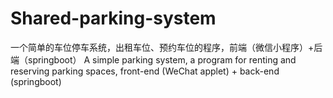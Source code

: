 # Shared-parking-system
一个简单的车位停车系统，出租车位、预约车位的程序，前端（微信小程序）+后端（springboot）
A simple parking system, a program for renting and reserving parking spaces, front-end (WeChat applet) + back-end (springboot)

